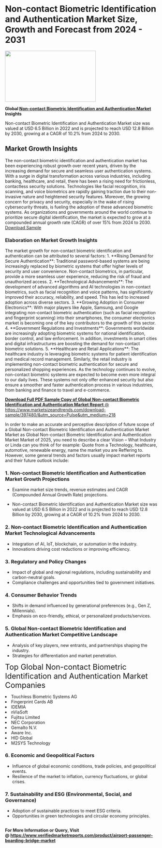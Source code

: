 <H1>Non-contact Biometric Identification and Authentication Market Size, Growth and Forecast from 2024 - 2031</H1><img class="aligncenter size-medium wp-image-584254" src="https://thirdeyenews.in/wp-content/uploads/2024/09/Global-Market-Research-300x168.jpeg" alt="" width="300" height="168" /><p><strong>Global&nbsp;<a href="https://www.marketsizeandtrends.com/download-sample/397480/&amp;utm_source=Pulse&amp;utm_medium=218">Non-contact Biometric Identification and Authentication Market</a> Insights</strong></p><p>Non-contact Biometric Identification and Authentication Market size was valued at USD 6.5 Billion in 2022 and is projected to reach USD 12.8 Billion by 2030, growing at a CAGR of 10.2% from 2024 to 2030.</p><p><h2>Market Growth Insights</h2> The non-contact biometric identification and authentication market has been experiencing robust growth over recent years, driven by the increasing demand for secure and seamless user authentication systems. With a surge in digital transformation across various industries, including banking, healthcare, and retail, there has been a rising need for frictionless, contactless security solutions. Technologies like facial recognition, iris scanning, and voice biometrics are rapidly gaining traction due to their non-invasive nature and heightened security features. Moreover, the growing concern for privacy and security, especially in the wake of rising cybersecurity threats, is fueling the adoption of these advanced biometric systems. As organizations and governments around the world continue to prioritize secure digital identification, the market is expected to grow at a compounded annual growth rate (CAGR) of over 15% from 2024 to 2030. <a href="#">Download Sample</a> <h3>Elaboration on Market Growth Insights</h3> The market growth for non-contact biometric identification and authentication can be attributed to several factors: 1. **Rising Demand for Secure Authentication**: Traditional password-based systems are being increasingly replaced by biometric systems that offer higher levels of security and user convenience. Non-contact biometrics, in particular, provide a more seamless user experience, reducing the risk of fraud and unauthorized access. 2. **Technological Advancements**: The development of advanced algorithms and AI technologies in non-contact biometrics, such as facial recognition and voice patterns, has significantly improved their accuracy, reliability, and speed. This has led to increased adoption across diverse sectors. 3. **Growing Adoption in Consumer Electronics**: With major players like Apple, Samsung, and Google integrating non-contact biometric authentication (such as facial recognition and fingerprint scanning) into their smartphones, the consumer electronics market is becoming one of the key contributors to the growth of this sector. 4. **Government Regulations and Investments**: Governments worldwide are increasingly adopting biometric systems for national identification, border control, and law enforcement. In addition, investments in smart cities and digital infrastructures are boosting the demand for non-contact biometric solutions. 5. **Healthcare and Retail Applications**: The healthcare industry is leveraging biometric systems for patient identification and medical record management. Similarly, the retail industry is implementing non-contact biometric authentication for secure and personalized shopping experiences. As the technology continues to evolve, non-contact biometric systems are expected to become even more integral to our daily lives. These systems not only offer enhanced security but also ensure a smoother and faster authentication process in various industries, from banking and finance to travel and e-commerce. <a href="#"></p><p><span class=""><strong>Download Full PDF Sample Copy of Global Non-contact Biometric Identification and Authentication Market Report</strong> @ <a href="https://www.marketsizeandtrends.com/download-sample/397480/&amp;utm_source=Pulse&amp;utm_medium=218" target="_blank">https://www.marketsizeandtrends.com/download-sample/397480/&amp;utm_source=Pulse&amp;utm_medium=218</a></span></p><p>In order to make an accurate and perceptive description of future scope of a Global&nbsp;Non-contact Biometric Identification and Authentication Market Market as Global&nbsp;Non-contact Biometric Identification and Authentication Market Market of 2025, you need to describe a clear Vision &ndash; What Industry or Linda can you think of for example: Quote from a Technology, healthcare, automotive, renewable energy, name the market you are Reffering to. However, some general trends and factors usually impact market reports and their future outlook include:</p><h3>1.&nbsp;<strong>Non-contact Biometric Identification and Authentication Market Growth Projections</strong></h3><ul><li>Examine market size trends, revenue estimates and CAGR (Compounded Annual Growth Rate) projections.</li><li><p>Non-contact Biometric Identification and Authentication Market size was valued at USD 6.5 Billion in 2022 and is projected to reach USD 12.8 Billion by 2030, growing at a CAGR of 10.2% from 2024 to 2030.</p></li></ul><h3>2.&nbsp;<strong>Non-contact Biometric Identification and Authentication Market Technological Advancements</strong></h3><ul><li>Integration of AI, IoT, blockchain, or automation in the industry.</li><li>Innovations driving cost reductions or improving efficiency.</li></ul><h3>3.&nbsp;<strong>Regulatory and Policy Changes</strong></h3><ul><li>Impact of global and regional regulations, including sustainability and carbon-neutral goals.</li><li>Compliance challenges and opportunities tied to government initiatives.</li></ul><h3>4.&nbsp;<strong>Consumer Behavior Trends</strong></h3><ul><li>Shifts in demand influenced by generational preferences (e.g., Gen Z, Millennials).</li><li>Emphasis on eco-friendly, ethical, or personalized products/services.</li></ul><h3>5.&nbsp;<strong>Global Non-contact Biometric Identification and Authentication Market Competitive Landscape</strong></h3><ul><li>Analysis of key players, new entrants, and partnerships shaping the industry.</li><li>Strategies for differentiation and market penetration.</li></ul><p data-pm-slice="1 1 []"><span style="color: inherit; font-family: inherit; font-size: 25px;">Top Global Non-contact Biometric Identification and Authentication Market Companies</span></p><div class="" data-test-id=""><p><li>Touchless Biometric Systems AG</li><li> Fingerprint Cards AB</li><li> IDEMIA</li><li> nViaSoft</li><li> Fujitsu Limited</li><li> NEC Corporation</li><li> Gemalto N.V.</li><li> Aware Inc.</li><li> HID Global</li><li> M2SYS Technology</li></p></div><h3>6.&nbsp;<strong>Economic and Geopolitical Factors</strong></h3><ul><li>Influence of global economic conditions, trade policies, and geopolitical events.</li><li>Resilience of the market to inflation, currency fluctuations, or global crises.</li></ul><h3>7.&nbsp;<strong>Sustainability and ESG (Environmental, Social, and Governance)</strong></h3><ul><li>Adoption of sustainable practices to meet ESG criteria.</li><li>Opportunities in green technologies and circular economy principles.</li></ul><h2><strong style="font-size: 14px;">For More Information or Query, Visit @&nbsp;</strong><a style="background-color: #ffffff; font-size: 14px;" href="https://www.marketsizeandtrends.com/report/non-contact-biometric-identification-and-authentication-market/" target="_blank">https://www.verifiedmarketreports.com/product/airport-passenger-boarding-bridge-market</a></h2>
